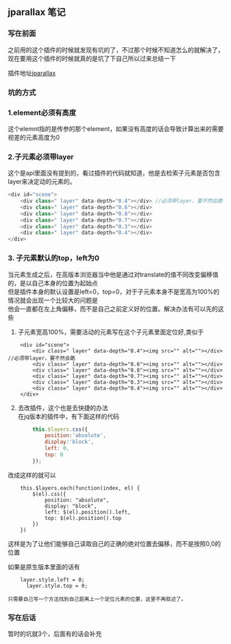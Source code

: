 ## jparallax 笔记
### 写在前面
之前用的这个插件的时候就发现有坑的了，不过那个时候不知道怎么的就解决了，现在要用这个插件的时候就真的是坑了下自己所以过来总结一下

插件地址[jparallax](https://github.com/stephband/jparallax)

### 坑的方式
###  1.element必须有高度
这个elemnt指的是传参的那个element，如果没有高度的话会导致计算出来的需要视差的元素高度为0

### 2.子元素必须带layer
这个是api里面没有提到的，看过插件的代码就知道，他是去检索子元素是否包含layer来决定动的元素的。
```javascript
<div id="scene">
    <div class=" layer" data-depth="0.4"></div> //必须带layer，要不然会跪
    <div class=" layer" data-depth="0.6"></div>
    <div class=" layer" data-depth="0.8"></div>
    <div class=" layer" data-depth="0.7"></div>
    <div class=" layer" data-depth="0.3"></div>
    <div class=" layer" data-depth="0.4"></div>
</div>

```

### 3. 子元素默认的top，left为0
当元素生成之后，在高版本浏览器当中他是通过对translate的值不同改变偏移值的，是以自己本身的位置为起始点  
但是插件本身的默认设置是left=0，top=0，对于子元素本身不是宽高为100%的情况就会出现一个比较大的问题是  
他会一直都在左上角偏移，而不是自己之前定义好的位置。解决办法有可以先的这些

1. 子元素宽高100%，需要活动的元素写在这个子元素里面定位好,类似于
``` javasctipt
    <div id="scene">
        <div class=" layer" data-depth="0.4"><img src="" alt=""></div> //必须带layer，要不然会跪
        <div class=" layer" data-depth="0.6"><img src="" alt=""></div>
        <div class=" layer" data-depth="0.8"><img src="" alt=""></div>
        <div class=" layer" data-depth="0.7"><img src="" alt=""></div>
        <div class=" layer" data-depth="0.3"><img src="" alt=""></div>
        <div class=" layer" data-depth="0.4"><img src="" alt=""></div>
    </div>
```
2. 去改插件，这个也是去快捷的办法  
    在jq版本的插件中，有下面这样的代码

``` javascript
        this.$layers.css({
            position:'absolute',
            display:'block',
            left: 0,
            top: 0
        });
```

改成这样的就可以  
 
```
    this.$layers.each(function(index, el) {
        $(el).css({
            position: "absolute",
            display: "block",
            left: $(el).position().left,
            top: $(el).position().top
        })
    })
```

这样是为了让他们能够自己读取自己的正确的绝对位置去偏移，而不是按照0,0的位置
    
如果是原生版本里面的话有
    
```
    layer.style.left = 0;
      layer.style.top = 0;
```

    只需要自己写一个方法找到自己距离上一个定位元素的位置，这里不再叙述了。
    
### 写在后话
暂时的坑就3个，后面有的话会补充
